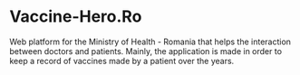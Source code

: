 # Vaccine-Hero.Ro
Web platform for the Ministry of Health - Romania that helps the interaction between doctors and patients. Mainly, the application is made in order to keep a record of vaccines made by a patient over the years.
